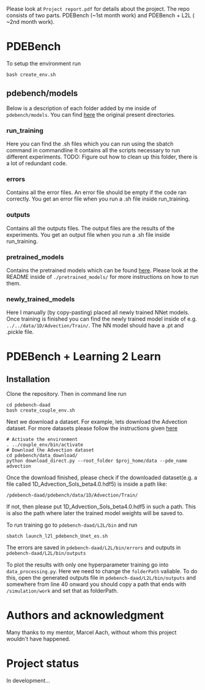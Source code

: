 
Please look at ```Project report.pdf``` for details about the project. 
The repo consists of two parts. PDEBench (~1st month work) and PDEBench + L2L ( ~2nd month work).
# PDEBench
To setup the environment run
```
bash create_env.sh
```
## pdebench/models
Below is a description of each folder added by me inside of ```pdebench/models```. You can find [here](https://github.com/pdebench/PDEBench#directory-tour) the original present directories.

### run_training

Here you can find the .sh files which you can run using the sbatch command in commandline It contains all the scripts necessary to run different experiments. TODO: Figure out how to clean up this folder, there is a lot of redundant code.

### errors

Contains all the error files. An error file should be empty if the code ran correctly. You get an error file when you run a .sh file inside run_training.

### outputs

Contains all the outputs files. The output files are the results of the experiments. You get an output file when you run a .sh file inside run_training.

### pretrained_models

Contains the pretrained models which can be found [here](https://darus.uni-stuttgart.de/dataset.xhtml?persistentId=doi:10.18419/darus-2987). Please look at the README inside of ```./pretrained_models/``` for more instructions on how to run them.

### newly_trained_models

Here I manually (by copy-pasting) placed all newly trained NNet models. Once training is finished you can find the newly trained model inside of e.g. ```../../data/1D/Advection/Train/```. The NN model should have a .pt and .pickle file.



# PDEBench + Learning 2 Learn
  
## Installation
Clone the repository. Then in command line run

```
cd pdebench-daad
bash create_couple_env.sh
```
Next we download a dataset. For example, lets download the Advection dataset. For more datasets please follow the instructions given [here](https://github.com/pdebench/PDEBench#data-download)
```
# Activate the environment
. ../couple_env/bin/activate
# Download the Advection dataset
cd pdebench/data_download/
python download_direct.py --root_folder $proj_home/data --pde_name advection
```
Once the download finished, please check if the downloaded dataset(e.g. a file called 1D_Advection_Sols_beta4.0.hdf5) is inside a path like:

```/pdebench-daad/pdebench/data/1D/Advection/Train/```

If not, then please put 1D_Advection_Sols_beta4.0.hdf5 in such a path. This is also the path where later the trained model weights will be saved to.

To run training go to ```pdebench-daad/L2L/bin```  and run
 ```
sbatch launch_l2l_pdebench_Unet_es.sh
```
The errors are saved in ```pdebench-daad/L2L/bin/errors``` and outputs in ```pdebench-daad/L2L/bin/outputs```

To plot the results with only one hyperparameter training go into ```data_processing.py```. Here we need to change the ```folderPath```  valiable. To do this, open the generated outputs file in ```pdebench-daad/L2L/bin/outputs``` and somewhere from line 40 onward you should copy a path that ends with ```/simulation/work``` and set that as folderPath.


# Authors and acknowledgment

Many thanks to my mentor, Marcel Aach, without whom this project wouldn't have happened.

# Project status

In development...
